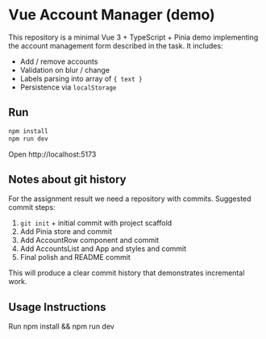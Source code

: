 # Vue Account Manager (demo)

This repository is a minimal Vue 3 + TypeScript + Pinia demo implementing the account management form described in the task. It includes:

- Add / remove accounts
- Validation on blur / change
- Labels parsing into array of `{ text }`
- Persistence via `localStorage`

## Run

```bash
npm install
npm run dev
```

Open http://localhost:5173

## Notes about git history

For the assignment result we need a repository with commits. Suggested commit steps:

1. `git init` + initial commit with project scaffold
2. Add Pinia store and commit
3. Add AccountRow component and commit
4. Add AccountsList and App and styles and commit
5. Final polish and README commit

This will produce a clear commit history that demonstrates incremental work.


## Usage Instructions
Run npm install && npm run dev
